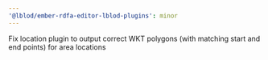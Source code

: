 ```yaml
---
'@lblod/ember-rdfa-editor-lblod-plugins': minor
---
```


Fix location plugin to output correct WKT polygons (with matching start and end points) for area locations
